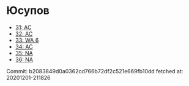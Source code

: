 # Юсупов
- [31: AC](31.md)
- [32: AC](32.md)
- [33: WA 6](33.md)
- [34: AC](34.md)
- [35: NA](35.md)
- [36: NA](36.md)

Commit: b2083849d0a0362cd766b72df2c521e669fb10dd
 fetched at: 20201201-211826
